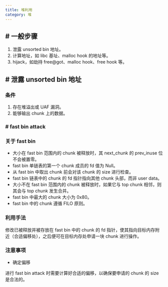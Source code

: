 ```yaml
---
title: 堆利用
category: 堆
---
```


## # 一般步骤

1. 泄露 unsorted bin 地址。
2. 计算地址，如 libc 基址、malloc hook 的地址等。
3. hijack，如劫持 free@got、malloc hook、free hook 等。

## # 泄露 unsorted bin 地址

### 条件

1. 存在堆溢出或 UAF 漏洞。
2. 能够输出 chunk 上的数据。

### # fast bin attack

### 关于 fast bin

- 大小在 fast bin 范围内的 chunk 被释放时，其 next_chunk 的 prev_inuse 位不会被置零。
- fast bin 单链表的第一个 chunk 成员的 fd 值为 Null。
- 从 fast bin 中取出 chunk 前会对该 chunk 的 size 进行检查。
- fast bin 链表中的 chunk 的 fd 指针指向其他 chunk 头部，而非 user data。
- 大小不在 fast bin 范围内的 chunk 被释放时，如果它与 top chunk 相邻，则其会与 top chunk 发生合并。
- fast bin 中最大的 chunk 大小为 0x80。
- fast bin 中的 chunk 遵循 FILO 原则。

### 利用手法

修改已被释放并被存放在 fast bin 中的 chunk 的 fd 指针，使其指向目标内存附近（合适偏移处），之后便可在目标内存处申请一块 chunk 进行操作。

### 注意事项

- 确定偏移

进行 fast bin attack 时需要计算好合适的偏移，以确保要申请的 chunk 的 size 是合法的。